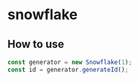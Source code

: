 # snowflake

## How to use
```ts
const generator = new Snowflake(1);
const id = generator.generateId();
```

